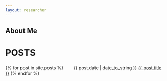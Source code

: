```yaml
---
layout: researcher
---
```


## About Me

# POSTS
{% for post in site.posts %}
　　{{ post.date | date_to_string }} <a href="{{ site.baseurl }}{{ post.url }}">{{ post.title }}</a>
{% endfor %}
